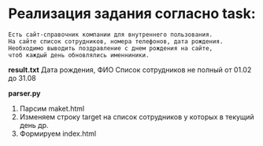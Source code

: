 # Реализация задания согласно task:
    Есть сайт-справочник компании для внутреннего пользования.
    На сайте список сотрудников, номера телефонов, дата рождения.
    Необходимо выводить поздравление с днем рождения на сайте,
    чтоб каждый день обновлялись именниники.

**result.txt**
Дата рождения, ФИО
Список сотрудников не полный от 01.02 до 31.08

**parser.py**
1) Парсим maket.html
2) Изменяем строку target на список сотрудников у которых в текущий день др.
3) Формируем index.html
